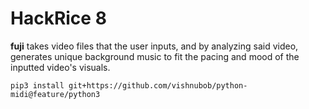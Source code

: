 # HackRice 8

**fuji** takes video files that the user inputs, and by analyzing said video, generates unique background music to fit the pacing and mood of the inputted video's visuals.


```
pip3 install git+https://github.com/vishnubob/python-midi@feature/python3
```
